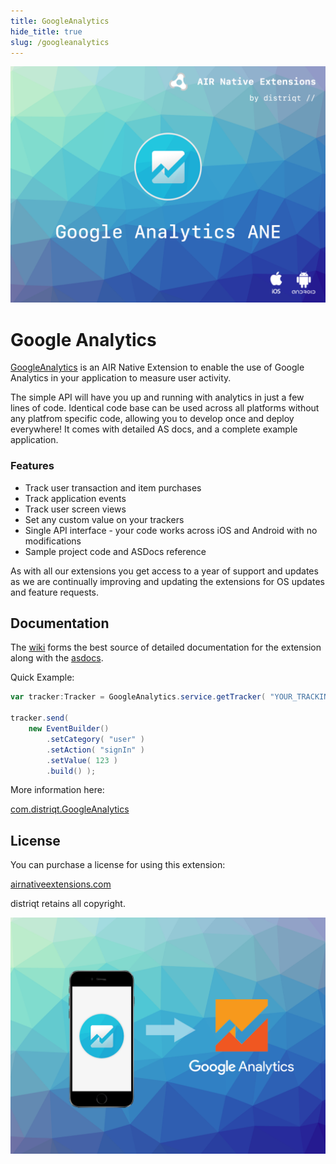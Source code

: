 ```yaml
---
title: GoogleAnalytics
hide_title: true
slug: /googleanalytics
---
```


![](images/hero.png)

# Google Analytics

[GoogleAnalytics](https://airnativeextensions.com/extension/com.distriqt.GoogleAnalytics) is an AIR Native Extension to enable the use of Google Analytics in your application to measure user activity. 

The simple API will have you up and running with analytics in just a few lines of code. 
Identical code base can be used across all platforms without any platfrom specific code, 
allowing you to develop once and deploy everywhere! It comes with detailed AS docs, and 
a complete example application.

### Features

- Track user transaction and item purchases
- Track application events
- Track user screen views
- Set any custom value on your trackers
- Single API interface - your code works across iOS and Android with no modifications
- Sample project code and ASDocs reference


As with all our extensions you get access to a year of support and updates as we are 
continually improving and updating the extensions for OS updates and feature requests.


## Documentation

The [wiki](https://github.com/distriqt/ANE-GoogleAnalytics/wiki) forms the best source of detailed documentation for the extension along with the [asdocs](https://docs.airnativeextensions.com/asdocs/googleanalytics). 


Quick Example:

```actionscript
var tracker:Tracker = GoogleAnalytics.service.getTracker( "YOUR_TRACKING_ID" );

tracker.send( 
	new EventBuilder()
		.setCategory( "user" )
		.setAction( "signIn" )
		.setValue( 123 )
		.build() );
```

More information here: 

[com.distriqt.GoogleAnalytics](https://airnativeextensions.com/extension/com.distriqt.GoogleAnalytics)



## License

You can purchase a license for using this extension:

[airnativeextensions.com](https://airnativeextensions.com/)

distriqt retains all copyright.


![](images/promo.png)